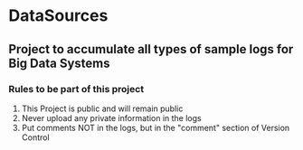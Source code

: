 # DataSources

## Project to accumulate all types of sample logs for Big Data Systems

### Rules to be part of this project
1. This Project is public and will remain public
2. Never upload any private information in the logs 
3. Put comments NOT in the logs, but in the "comment" section of Version Control
